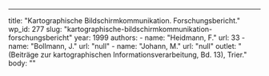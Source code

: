 ---
  title: "Kartographische Bildschirmkommunikation. Forschungsbericht."
  wp_id: 277
  slug: "kartographische-bildschirmkommunikation-forschungsbericht"
  year: 1999
  authors: 
    - 
      name: "Heidmann, F."
      url: 33
    - 
      name: "Bollmann, J."
      url: "null"
    - 
      name: "Johann, M."
      url: "null"
  outlet: "(Beiträge zur kartographischen Informationsverarbeitung, Bd. 13), Trier."
  body: ""
